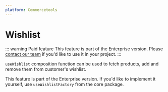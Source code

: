 ```yaml
---
platform: Commercetools
---
```


# Wishlist

::: warning Paid feature
This feature is part of the Enterprise version. Please [contact our team](https://www.vuestorefront.io/contact/sales) if you'd like to use it in your project.
:::

`useWishlist` composition function can be used to fetch products, add and remove them from customer's wishlist.

This feature is part of the Enterprise version. If you'd like to implement it yourself, use `useWishlistFactory` from the core package.
